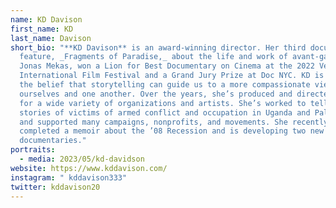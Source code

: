 ```yaml
---
name: KD Davison
first_name: KD
last_name: Davison
short_bio: "**KD Davison** is an award-winning director. Her third documentary
  feature, _Fragments of Paradise,_ about the life and work of avant-garde icon
  Jonas Mekas, won a Lion for Best Documentary on Cinema at the 2022 Venice
  International Film Festival and a Grand Jury Prize at Doc NYC. KD is driven by
  the belief that storytelling can guide us to a more compassionate view of
  ourselves and one another. Over the years, she’s produced and directed content
  for a wide variety of organizations and artists. She’s worked to tell the
  stories of victims of armed conflict and occupation in Uganda and Palestine,
  and supported many campaigns, nonprofits, and movements. She recently
  completed a memoir about the ’08 Recession and is developing two new feature
  documentaries."
portraits:
  - media: 2023/05/kd-davidson
website: https://www.kddavison.com/
instagram: " kddavison333"
twitter: kddavison20
---
```


